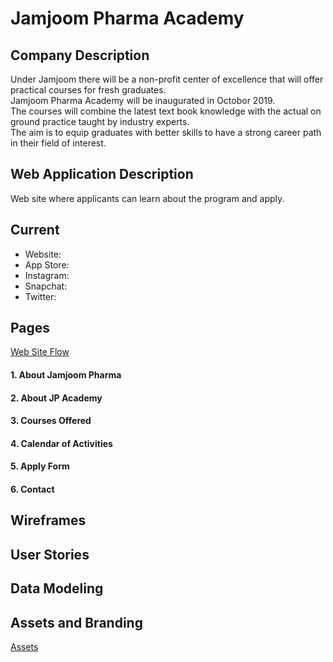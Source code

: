 # Jamjoom Pharma Academy

## Company Description

Under Jamjoom there will be a non-profit center of excellence that will offer practical courses for fresh graduates.  
Jamjoom Pharma Academy will be inaugurated in Octobor 2019.  
The courses will combine the latest text book knowledge with the actual on ground practice taught by industry experts.  
The aim is to equip graduates with better skills to have a strong career path in their field of interest.

## Web Application Description

Web site where applicants can learn about the program and apply.

## Current
- Website: 
- App Store: 
- Instagram:
- Snapchat: 
- Twitter: 

## Pages

[Web Site Flow](jpa-website.docx)

#### 1. About Jamjoom Pharma
#### 2. About JP Academy
#### 3. Courses Offered
#### 4. Calendar of Activities
#### 5. Apply Form
#### 6. Contact

## Wireframes

## User Stories

## Data Modeling

## Assets and Branding

[Assets](jpa-guidelines.pdf)
